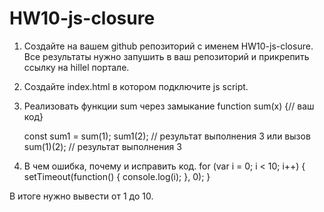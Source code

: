 # HW10-js-closure
1. Создайте на вашем github репозиторий с именем HW10-js-closure. Все результаты нужно запушить в ваш репозиторий и прикрепить ссылку на hillel портале.
2. Создайте index.html в котором подключите js script.
3. Реализовать функции sum через замыкание
    function sum(x) {// ваш код}


    const sum1 = sum(1);
    sum1(2); // результат выполнения 3
    или 
	  вызов sum(1)(2); // результат выполнения 3


4. В чем ошибка, почему и исправить код.
    for (var i = 0; i < 10; i++) {
      setTimeout(function() {
        console.log(i);
      }, 0);
    }

В итоге нужно вывести от 1 до 10.
